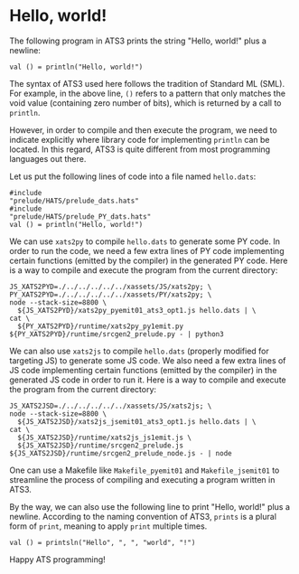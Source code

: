 # Hello, world!

The following program in ATS3 prints
the string "Hello, world!" plus a newline:

```
val () = println("Hello, world!")
```

The syntax of ATS3 used here follows the tradition of
Standard ML (SML). For example, in the above line, `()`
refers to a pattern that only matches the void value (containing
zero number of bits), which is returned by a call to `println`.

However, in order to compile and then execute the program, we need to
indicate explicitly where library code for implementing `println` can
be located. In this regard, ATS3 is quite different from most programming
languages out there.

Let us put the following lines of code into a file named `hello.dats`:

```
#include
"prelude/HATS/prelude_dats.hats"
#include
"prelude/HATS/prelude_PY_dats.hats"
val () = println("Hello, world!")
```

We can use `xats2py` to compile `hello.dats` to generate some PY
code. In order to run the code, we need a few extra lines of PY code
implementing certain functions (emitted by the compiler) in the
generated PY code. Here is a way to compile and execute the program
from the current directory:

```
JS_XATS2PYD=./../../../../../xassets/JS/xats2py; \
PY_XATS2PYD=./../../../../../xassets/PY/xats2py; \
node --stack-size=8800 \
  ${JS_XATS2PYD}/xats2py_pyemit01_ats3_opt1.js hello.dats | \
cat \
  ${PY_XATS2PYD}/runtime/xats2py_py1emit.py ${PY_XATS2PYD}/runtime/srcgen2_prelude.py - | python3
```

We can also use `xats2js` to compile `hello.dats` (properly modified
for targeting JS) to generate some JS code. We also need a few extra
lines of JS code implementing certain functions (emitted by the
compiler) in the generated JS code in order to run it. Here is a way
to compile and execute the program from the current directory:

```
JS_XATS2JSD=./../../../../../xassets/JS/xats2js; \
node --stack-size=8800 \
  ${JS_XATS2JSD}/xats2js_jsemit01_ats3_opt1.js hello.dats | \
cat \
  ${JS_XATS2JSD}/runtime/xats2js_js1emit.js \
  ${JS_XATS2JSD}/runtime/srcgen2_prelude.js ${JS_XATS2JSD}/runtime/srcgen2_prelude_node.js - | node
```

One can use a Makefile like `Makefile_pyemit01` and
`Makefile_jsemit01` to streamline the process of compiling and
executing a program written in ATS3.

By the way, we can also use the following line to print "Hello,
world!" plus a newline. According to the naming convention of ATS3,
`prints` is a plural form of `print`, meaning to apply `print`
multiple times.

```
val () = printsln("Hello", ", ", "world", "!")
```

Happy ATS programming!
